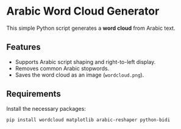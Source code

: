 # Arabic Word Cloud Generator

This simple Python script generates a **word cloud** from Arabic text.

## Features
- Supports Arabic script shaping and right-to-left display.
- Removes common Arabic stopwords.
- Saves the word cloud as an image (`wordcloud.png`).

## Requirements

Install the necessary packages:

```bash
pip install wordcloud matplotlib arabic-reshaper python-bidi
